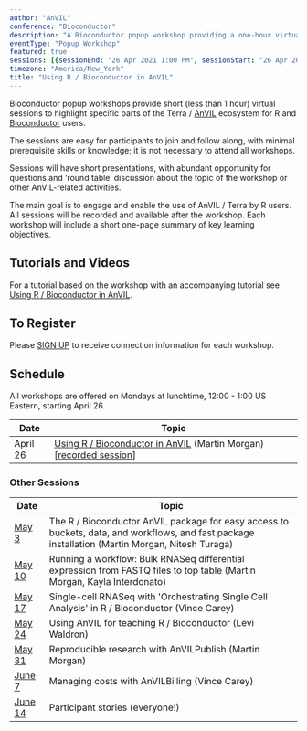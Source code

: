 ```yaml
---
author: "AnVIL"
conference: "Bioconductor"
description: "A Bioconductor popup workshop providing a one-hour virtual session to highlight specific parts of the Terra / AnVIL ecosystem for R and Bioconductor users."
eventType: "Popup Workshop"
featured: true
sessions: [{sessionEnd: "26 Apr 2021 1:00 PM", sessionStart: "26 Apr 2021 12:00 PM"}]
timezone: "America/New_York"
title: "Using R / Bioconductor in AnVIL"
---
```


<event-hero></event-hero>

Bioconductor popup workshops provide short (less than 1 hour) virtual sessions to highlight specific parts of the Terra / [AnVIL][1] ecosystem for R and [Bioconductor][2] users.

The sessions are easy for participants to join and follow along, with minimal prerequisite skills or knowledge; it is not necessary to attend all workshops.

Sessions will have short presentations, with abundant opportunity for questions and ‘round table’ discussion about the topic of the workshop or other AnVIL-related activities.

The main goal is to engage and enable the use of AnVIL / Terra by R users. All sessions will be recorded and available after the workshop. Each workshop will include a short one-page summary of key learning objectives.

## Tutorials and Videos

For a tutorial based on the workshop with an accompanying tutorial see [Using R / Bioconductor in AnVIL](/learn/data-analysts/using-r-bioconductor-in-anvil).

## To Register

Please [SIGN UP][3] to receive connection information for each workshop.

## Schedule

All workshops are offered on Mondays at lunchtime, 12:00 - 1:00 US Eastern, starting April 26.

| Date | Topic |
| --- | --- |
| April 26 | [Using R / Bioconductor in AnVIL][4] (Martin Morgan) [[recorded session][5]] |

### Other Sessions

| Date | Topic |
| --- | --- |
| [May 3][6] | The R / Bioconductor AnVIL package for easy access to buckets, data, and workflows, and fast package installation (Martin Morgan, Nitesh Turaga) |
| [May 10][7] | Running a workflow: Bulk RNASeq differential expression from FASTQ files to top table (Martin Morgan, Kayla Interdonato) |
| [May 17][8] | Single-cell RNASeq with 'Orchestrating Single Cell Analysis' in R / Bioconductor (Vince Carey) |
| [May 24][9] | Using AnVIL for teaching R / Bioconductor (Levi Waldron) |
| [May 31][10] | Reproducible research with AnVILPublish (Martin Morgan) |
| [June 7][11] | Managing costs with AnVILBilling (Vince Carey) |
| [June 14][12] | Participant stories (everyone!) |

[1]: /
[2]: https://bioconductor.org/
[3]: https://docs.google.com/forms/d/e/1FAIpQLSeHwGfafpqKrOuEjySF8-DW6UrKWkN5N24GYwQVpiDhYw48DA/viewform
[4]: https://docs.google.com/document/d/18aNzWpt55I-dni9l0IZTB2G3oDOU4X07PyKGXFGyb40/edit
[5]: https://www.youtube.com/watch?v=8Ccj__2GqJ4
[6]: /events/bioconductor-popup-workshops-20210503
[7]: /events/bioconductor-popup-workshops-20210510
[8]: /events/bioconductor-popup-workshops-20210517
[9]: /events/bioconductor-popup-workshops-20210524
[10]: /events/bioconductor-popup-workshops-20210531
[11]: /events/bioconductor-popup-workshops-20210607
[12]: /events/bioconductor-popup-workshops-20210614
